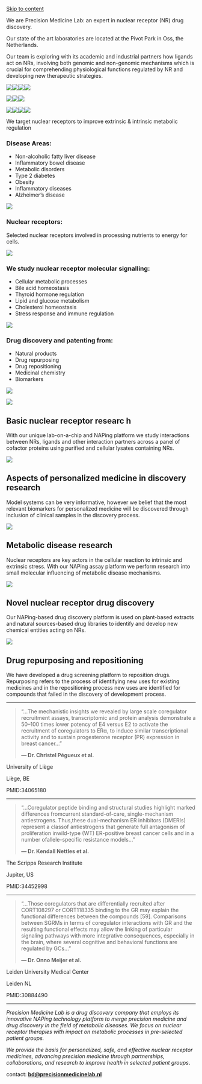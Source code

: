 [Skip to content](https://precisionmedicinelab.nl/#content)

We are Precision Medicine Lab: an expert in nuclear receptor (NR) drug discovery.

Our state of the art laboratories are located at the Pivot Park in Oss, the Netherlands.

Our team is exploring with its academic and industrial partners how ligands act on NRs, involving both genomic and non-genomic mechanisms which is crucial for comprehending physiological functions regulated by NR and developing new therapeutic strategies.

![](https://precisionmedicinelab.nl/wp-content/uploads/2023/07/New-logo-University-of-Gent.png)![](https://precisionmedicinelab.nl/wp-content/uploads/2023/07/New-logo-Leiden-University.png)![](https://precisionmedicinelab.nl/wp-content/uploads/2023/07/New-logo-University-of-Minnesota.png)![](https://precisionmedicinelab.nl/wp-content/uploads/2023/07/New-logo-University-of-Florida.png)

![](https://precisionmedicinelab.nl/wp-content/uploads/2023/07/New-logo-Emory-University.png)![](https://precisionmedicinelab.nl/wp-content/uploads/2023/07/UMC-Amsterdam-logo.png)![](https://precisionmedicinelab.nl/wp-content/uploads/2023/07/New-logo-Inserm.png)

![](https://precisionmedicinelab.nl/wp-content/uploads/2023/07/New-logo-BOM.png)![](https://precisionmedicinelab.nl/wp-content/uploads/2023/07/New-logo-Pivot-Parc.png)![](https://precisionmedicinelab.nl/wp-content/uploads/2023/07/New-logo-Symeres.png)![](https://precisionmedicinelab.nl/wp-content/uploads/2023/07/New-logo-Fisher-Scientific.png)

We target nuclear receptors to improve extrinsic & intrinsic metabolic regulation

### **Disease Areas:**

- Non-alcoholic fatty liver disease
- Inflammatory bowel disease
- Metabolic disorders
- Type 2 diabetes
- Obesity
- Inflammatory diseases
- Alzheimer’s disease

![](https://precisionmedicinelab.nl/wp-content/uploads/2024/02/Picture-1.svg)

### **Nuclear receptors:**

Selected nuclear receptors involved in processing nutrients to energy for cells.

![](https://precisionmedicinelab.nl/wp-content/uploads/2024/02/Picture-2.svg)

### We study nuclear receptor molecular signalling:

- Cellular metabolic processes
- Bile acid homeostasis
- Thyroid hormone regulation
- Lipid and glucose metabolism
- Cholesterol homeostasis
- Stress response and immune regulation

![](https://precisionmedicinelab.nl/wp-content/uploads/2024/02/Picture-3a.svg)

### Drug discovery and patenting from:

- Natural products
- Drug repurposing
- Drug repositioning
- Medicinal chemistry
- Biomarkers

![](https://precisionmedicinelab.nl/wp-content/uploads/2024/02/Picture-4.svg)

![](https://precisionmedicinelab.nl/wp-content/uploads/2024/02/Button-1.svg)

## **Basic nuclear receptor researc** h

With our unique lab-on-a-chip and NAPing platform we study interactions between NRs, ligands and other interaction partners across a panel of cofactor proteins using purified and cellular lysates containing NRs.

![](https://precisionmedicinelab.nl/wp-content/uploads/2024/02/Button-2.svg)

## **Aspects of personalized medicine in discovery research**

Model systems can be very informative, however we belief that the most relevant biomarkers for personalized medicine will be discovered through inclusion of clinical samples in the discovery process.

![](https://precisionmedicinelab.nl/wp-content/uploads/2024/02/button-3.svg)

## **Metabolic disease research**

Nuclear receptors are key actors in the cellular reaction to intrinsic and extrinsic stress. With our NAPing assay platform we perform research into small molecular influencing of metabolic disease mechanisms.

![](https://precisionmedicinelab.nl/wp-content/uploads/2024/02/Button-4.svg)

## **Novel nuclear receptor drug discovery**

Our NAPing-based drug discovery platform is used on plant-based extracts and natural sources-based drug libraries to identify and develop new chemical entities acting on NRs.

![](https://precisionmedicinelab.nl/wp-content/uploads/2024/02/Button-5.svg)

## **Drug repurposing and repositioning**

We have developed a drug screening platform to reposition drugs. Repurposing refers to the process of identifying new uses for existing medicines and in the repositioning process new uses are identified for compounds that failed in the discovery of development process.

* * *

> “…The mechanistic insights we revealed by large scale coregulator recruitment assays, transcriptomic and protein analysis demonstrate a 50–100 times lower potency of E4 versus E2 to activate the recruitment of coregulators to ERα, to induce similar transcriptional activity and to sustain progesterone receptor (PR) expression in breast cancer…”
>
> **— Dr. Christel Pégueux et al.**

University of Liège

Liège, BE

PMID:34065180

* * *

> “…Coregulator peptide binding and structural studies highlight marked differences fromcurrent standard-of-care, single-mechanism antiestrogens. Thus,these dual-mechanism ER inhibitors (DMERIs) represent a classof antiestrogens that generate full antagonism of proliferation inwild-type (WT) ER-positive breast cancer cells and in a number ofallele-specific resistance models…”
>
> **— Dr. Kendall Nettles et al.**

The Scripps Research Institute

Jupiter, US

PMID:34452998

* * *

> “…Those coregulators that are differentially recruited after CORT108297 or CORT118335 binding to the GR may explain the functional differences between the compounds \[59\]. Comparisons between SGRMs in terms of coregulator interactions with GR and the resulting functional effects may allow the linking of particular signaling pathways with more integrative consequences, especially in the brain, where several cognitive and behavioral functions are regulated by GCs…”
>
> **— Dr. Onno Meijer et al.**

Leiden University Medical Center

Leiden NL

PMID:30884490

* * *

_Precision Medicine Lab is a drug discovery company that employs its innovative NAPing technology platform to merge precision medicine and drug discovery in the field of metabolic diseases. We focus on nuclear receptor therapies with impact on metabolic processes in pre-selected patient groups._

_We provide the basis for personalized, safe, and effective nuclear receptor medicines, advancing precision medicine through partnerships, collaborations, and research to improve health in selected patient groups_.

contact: **bd@precisionmedicinelab.nl**